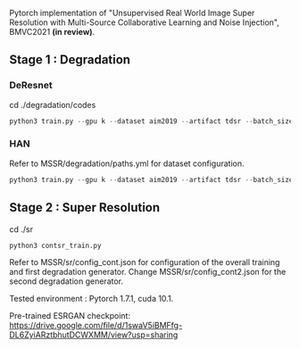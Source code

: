 Pytorch implementation of "Unsupervised Real World Image Super Resolution with Multi-Source Collaborative Learning and Noise Injection", BMVC2021 **(in review)**.

## Stage 1 : Degradation
### DeResnet
cd ./degradation/codes
```python
python3 train.py --gpu k --dataset aim2019 --artifact tdsr --batch_size 8 --flips --rotations --generator DeResnet --filter wavelet --save_path YOUR_LOG_PATH --noise_std 0.1 --num_epoch 500

```
### HAN

Refer to MSSR/degradation/paths.yml for dataset configuration.

```python
python3 train.py --gpu k --dataset aim2019 --artifact tdsr --batch_size 4 --flips --rotations --generator han --filter wavelet --save_path YOUR_LOG_PATH --noise_std 0.1 --num_epoch 500 --learning_rate 0.00001

```

## Stage 2 : Super Resolution

cd ./sr
```python
python3 contsr_train.py

```

Refer to MSSR/sr/config_cont.json for configuration of the overall training and first degradation generator. Change MSSR/sr/config_cont2.json for the second degradation generator.

Tested environment : Pytorch 1.7.1, cuda 10.1.

Pre-trained ESRGAN checkpoint: https://drive.google.com/file/d/1swaV5iBMFfg-DL6ZyiARztbhutDCWXMM/view?usp=sharing
